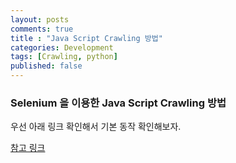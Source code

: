 ```yaml
---
layout: posts
comments: true
title : "Java Script Crawling 방법"
categories: Development
tags: [Crawling, python]
published: false
---
```


### Selenium 을 이용한 Java Script Crawling 방법

우선 아래 링크 확인해서 기본 동작 확인해보자.

[참고 링크](https://blog.naver.com/so4380/222712620921)